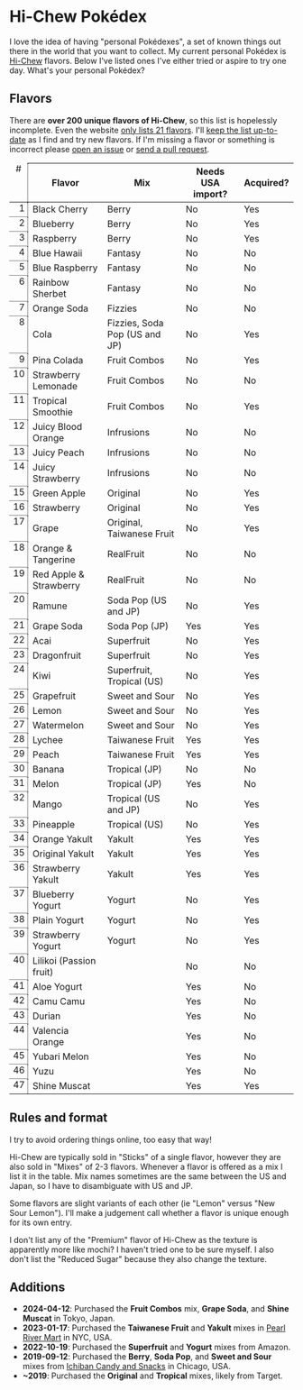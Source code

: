 # Hi-Chew Pokédex

I love the idea of having "personal Pokédexes", a set of known things out there in the world that you want to collect.
My current personal Pokédex is [Hi-Chew](https://www.hi-chew.com) flavors. Below I've listed ones I've either tried or aspire to try one day.
What's your personal Pokédex?

## Flavors

There are **over 200 unique flavors of Hi-Chew**, so this list is hopelessly incomplete. Even the website [only lists 21 flavors](https://www.hi-chew.com/flavors). 
I'll [keep the list up-to-date](#additions) as I find and try new flavors. If I'm missing a flavor or something is incorrect please
[open an issue](https://github.com/sethmlarson/sethmlarson.dev/issues) or [send a pull request](https://github.com/sethmlarson/sethmlarson.dev/tree/master/app/markdown/2023-01-18/hi-chew.md).

| Flavor                  | Mix                           | Needs USA import? | Acquired? |
|-------------------------|-------------------------------|-------------------|-----------|
| Black Cherry            | Berry                         | No                | Yes       |
| Blueberry               | Berry                         | No                | Yes       |
| Raspberry               | Berry                         | No                | Yes       |
| Blue Hawaii             | Fantasy                       | No                | No        |
| Blue Raspberry          | Fantasy                       | No                | No        |
| Rainbow Sherbet         | Fantasy                       | No                | No        |
| Orange Soda             | Fizzies                       | No                | No        |
| Cola                    | Fizzies, Soda Pop (US and JP) | No                | Yes       |
| Pina Colada             | Fruit Combos                  | No                | Yes       |
| Strawberry Lemonade     | Fruit Combos                  | No                | No        |
| Tropical Smoothie       | Fruit Combos                  | No                | Yes       |
| Juicy Blood Orange      | Infrusions                    | No                | No        |
| Juicy Peach             | Infrusions                    | No                | No        |
| Juicy Strawberry        | Infrusions                    | No                | No        |
| Green Apple             | Original                      | No                | Yes       |
| Strawberry              | Original                      | No                | Yes       |
| Grape                   | Original, Taiwanese Fruit     | No                | Yes       |
| Orange & Tangerine      | RealFruit                     | No                | No        |
| Red Apple & Strawberry  | RealFruit                     | No                | No        |
| Ramune                  | Soda Pop (US and JP)          | No                | Yes       |
| Grape Soda              | Soda Pop (JP)                 | Yes               | Yes       |
| Acai                    | Superfruit                    | No                | Yes       |
| Dragonfruit             | Superfruit                    | No                | Yes       |
| Kiwi                    | Superfruit, Tropical (US)     | No                | Yes       |
| Grapefruit              | Sweet and Sour                | No                | Yes       |
| Lemon                   | Sweet and Sour                | No                | Yes       |
| Watermelon              | Sweet and Sour                | No                | Yes       |
| Lychee                  | Taiwanese Fruit               | Yes               | Yes       |
| Peach                   | Taiwanese Fruit               | Yes               | Yes       |
| Banana                  | Tropical (JP)                 | No                | No        |
| Melon                   | Tropical (JP)                 | Yes               | No        |
| Mango                   | Tropical (US and JP)          | No                | Yes       |
| Pineapple               | Tropical (US)                 | No                | Yes       |
| Orange Yakult           | Yakult                        | Yes               | Yes       |
| Original Yakult         | Yakult                        | Yes               | Yes       |
| Strawberry Yakult       | Yakult                        | Yes               | Yes       |
| Blueberry Yogurt        | Yogurt                        | No                | Yes       |
| Plain Yogurt            | Yogurt                        | No                | Yes       |
| Strawberry Yogurt       | Yogurt                        | No                | Yes       |
| Lilikoi (Passion fruit) |                               | No                | No        |
| Aloe Yogurt             |                               | Yes               | No        |
| Camu Camu               |                               | Yes               | No        |
| Durian                  |                               | Yes               | No        |
| Valencia Orange         |                               | Yes               | No        |
| Yubari Melon            |                               | Yes               | No        |
| Yuzu                    |                               | Yes               | No        |
| Shine Muscat            |                               | Yes               | Yes       |

<span><style>
table {
  counter-reset: rowNumber;
}
table thead tr::before {
  display: table-cell;
  text-align: center;
  min-width: 2em;
  content: "#";
  border-bottom: 1px #000 dotted;
  border-right: 1px #000 dotted;
}
table tbody tr::before {
  display: table-cell;
  counter-increment: rowNumber;
  content: counter(rowNumber);
  padding-right: 0.3em;
  text-align: right;
  border-bottom: 1px #000 dotted;
  border-right: 1px #000 dotted;
}
</style></span>

## Rules and format

I try to avoid ordering things online, too easy that way!

Hi-Chew are typically sold in "Sticks" of a single flavor, however they are also sold in "Mixes" of 2-3 flavors.
Whenever a flavor is offered as a mix I list it in the table. Mix names sometimes are the same between the US and Japan,
so I have to disambiguate with US and JP.

Some flavors are slight variants of each other (ie "Lemon" versus "New Sour Lemon").
I'll make a judgement call whether a flavor is unique enough for its own entry.

I don't list any of the "Premium" flavor of Hi-Chew as the texture is apparently more like mochi? I haven't tried one to be sure myself.
I also don't list the "Reduced Sugar" because they also change the texture.

## Additions

- **2024-04-12**: Purchased the **Fruit Combos** mix, **Grape Soda**, and **Shine Muscat** in Tokyo, Japan.
- **2023-01-17**: Purchased the **Taiwanese Fruit** and **Yakult** mixes in [Pearl River Mart](https://pearlriver.com) in NYC, USA.
- **2022-10-19**: Purchased the **Superfruit** and **Yogurt** mixes from Amazon.
- **2019-09-12**: Purchased the **Berry**, **Soda Pop**, and **Sweet and Sour** mixes from [Ichiban Candy and Snacks](https://aji-ichiban-snack-usa.edan.io/) in Chicago, USA.
- **~2019**: Purchased the **Original** and **Tropical** mixes, likely from Target.

